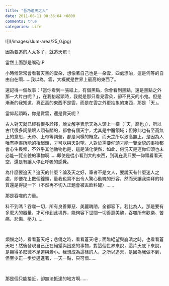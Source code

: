 ```yaml
---
title: "吾乃追天之人"
date: 2011-06-11 00:36:04 +0800
comments: true
categories: Life
---
```

<p>![](/images/slum-area/25_0.jpg)</p><p><span style="text-decoration: line-through;">因為要追的人太多了，就追天罷！</span></p><p>當然上面那是嘴砲:P</p><p>小時候常常會看著天空的雲朵，想像著自己也是一朵雲，四處漂泊，這是何等的自由自在啊&hellip;&hellip;我以為，雲，大概就是世界上最高的東西了。</p><p>還記得一個故事：「當你看到一張紙上，有個黑點，你會看到黑點，還是黑點之外那一大片白呢？」，在我抬起頭時，我就是那只看見雲朵，卻不見天的小鬼。但是漸漸的我知道，真正高的東西不是雲，而是在雲之外更抽象的東西，那是「天」。</p><p>當仰起頭時，你是賞雲，還是賞天呢？</p><p>古人對天就已經有很多詮釋，說文解字表示天為人頭上一橫（「天，巔也」），所以古代很多詞彙跟人頭有關的，都會有個天字，尤其是中醫領域；但除此也有至高無上的意思，天帝、上帝等詞彙，都是同樣的概念。而天之所以致高無上，是因為人唯有極盡所能的抬起頭，才可以與天對望。人對於需要仰頭才能一覽全貌的事物都會心生畏懼，不外乎其他動物也是，這是演化使然，如此，何況天是連你仰頭也未必能一覽全貌的事物啊&hellip;&hellip;即使是從小看到大的東西，到現在我只要一仰頭看看天空，還是有讓人停止呼吸的感覺。</p><p>為什麼要追天？追天的什麼？論及天之好，筆者不是文人，要說天有什麼迷人之處，即便花上數個鐘頭，量我也寫不出令人驚心動魄的形容，然而天讓我崇拜的特質還是得提一下（不然再不切入正題會被丟飲料罐）&hellip;&hellip;</p><p>那是吞噬的力量。</p><p>料不到嗎？吞噬一切，所有良善罪惡、美麗醜陋，全都容下。若比為人，那是要有多麼大的器量，才可作到此境界，能夠容下世間一切善惡美醜，吞噬所有歡樂、苦痛、悲傷、壓力&hellip;&hellip;</p><p>&nbsp;</p><p>煩惱之時，看看蒼天吧；<span>悲傷</span>之時<span>，看看蒼天吧；面臨</span>絕望與崩潰之時，也看看蒼天吧！然後發現自己正在絕望與困惑的事物，對這個世界來說，這片天底下來說，是顯得多麼微不足道與渺小。我想成為這樣的人，之所以追天，是因為我做不到，但至少正一步步邁進著，一天一點，只可惜&hellip;&hellip;</p><p>&nbsp;</p><p>那是個只能接近，卻無法抵達的地方啊&hellip;&hellip;</p>
